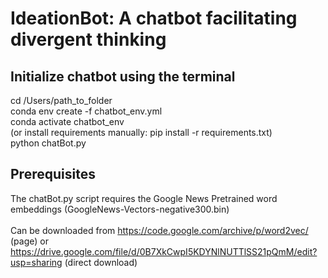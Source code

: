 # IdeationBot: A chatbot facilitating divergent thinking 

## Initialize chatbot using the terminal 

cd /Users/path_to_folder <br />
conda env create -f chatbot_env.yml <br />
conda activate chatbot_env <br />
(or install requirements manually: pip install -r requirements.txt) <br /> 
python chatBot.py

## Prerequisites 
The chatBot.py script requires the Google News Pretrained word embeddings (GoogleNews-Vectors-negative300.bin) <br />  
Can be downloaded from https://code.google.com/archive/p/word2vec/ (page) or <br />
https://drive.google.com/file/d/0B7XkCwpI5KDYNlNUTTlSS21pQmM/edit?usp=sharing (direct download)


